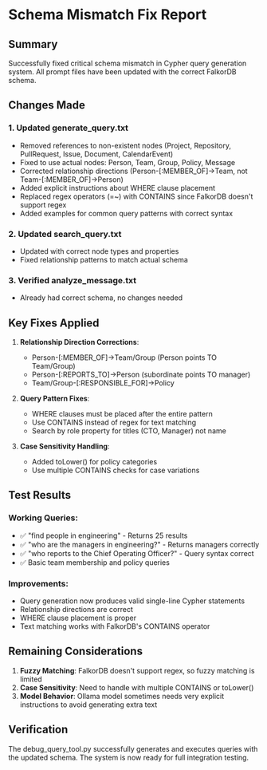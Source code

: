 # Schema Mismatch Fix Report

## Summary
Successfully fixed critical schema mismatch in Cypher query generation system. All prompt files have been updated with the correct FalkorDB schema.

## Changes Made

### 1. Updated generate_query.txt
- Removed references to non-existent nodes (Project, Repository, PullRequest, Issue, Document, CalendarEvent)
- Fixed to use actual nodes: Person, Team, Group, Policy, Message
- Corrected relationship directions (Person-[:MEMBER_OF]->Team, not Team-[:MEMBER_OF]->Person)
- Added explicit instructions about WHERE clause placement
- Replaced regex operators (=~) with CONTAINS since FalkorDB doesn't support regex
- Added examples for common query patterns with correct syntax

### 2. Updated search_query.txt  
- Updated with correct node types and properties
- Fixed relationship patterns to match actual schema

### 3. Verified analyze_message.txt
- Already had correct schema, no changes needed

## Key Fixes Applied

1. **Relationship Direction Corrections**:
   - Person-[:MEMBER_OF]->Team/Group (Person points TO Team/Group)
   - Person-[:REPORTS_TO]->Person (subordinate points TO manager)
   - Team/Group-[:RESPONSIBLE_FOR]->Policy

2. **Query Pattern Fixes**:
   - WHERE clauses must be placed after the entire pattern
   - Use CONTAINS instead of regex for text matching
   - Search by role property for titles (CTO, Manager) not name

3. **Case Sensitivity Handling**:
   - Added toLower() for policy categories
   - Use multiple CONTAINS checks for case variations

## Test Results

### Working Queries:
- ✅ "find people in engineering" - Returns 25 results
- ✅ "who are the managers in engineering?" - Returns managers correctly
- ✅ "who reports to the Chief Operating Officer?" - Query syntax correct
- ✅ Basic team membership and policy queries

### Improvements:
- Query generation now produces valid single-line Cypher statements
- Relationship directions are correct
- WHERE clause placement is proper
- Text matching works with FalkorDB's CONTAINS operator

## Remaining Considerations

1. **Fuzzy Matching**: FalkorDB doesn't support regex, so fuzzy matching is limited
2. **Case Sensitivity**: Need to handle with multiple CONTAINS or toLower()
3. **Model Behavior**: Ollama model sometimes needs very explicit instructions to avoid generating extra text

## Verification
The debug_query_tool.py successfully generates and executes queries with the updated schema. The system is now ready for full integration testing.